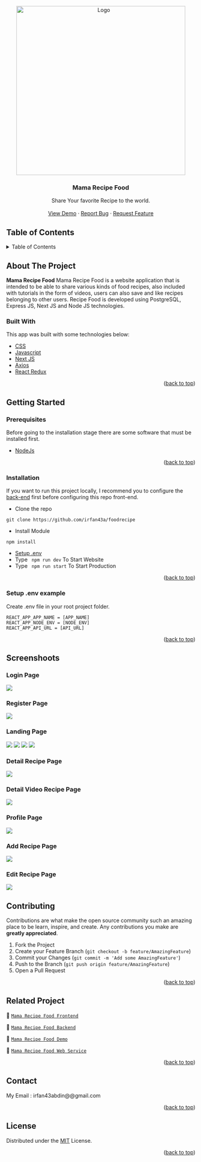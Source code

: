 <div id="top"></div>

<!-- PROJECT LOGO -->
<br />
<div align="center">
  <a href="https://github.com/irfan43a/foodrecipe">
    <img src="https://res.cloudinary.com/hirejob/image/upload/v1659591783/FoodRecipe/pageimage/logofood_shlzbp.jpg" alt="Logo" width="450px">
  </a>

  <h3 align="center">Mama Recipe Food</h3>

  <p align="center">
    Share Your favorite Recipe to the world.
    <br />
    <br />
    <a href="https://foodrecipe-one.vercel.app/">View Demo</a>
    ·
    <a href="https://github.com/irfan43a/foodrecipe">Report Bug</a>
    ·
    <a href="https://github.com/irfan43a/foodrecipe">Request Feature</a>
  </p>
</div>

<!-- TABLE OF CONTENTS -->

## Table of Contents

<details>
  <summary>Table of Contents</summary>
  <ol>
    <li>
      <a href="#about-the-project">About The Project</a>
      <ul>
        <li><a href="#built-with">Built With</a></li>
      </ul>
    </li>
    <li>
      <a href="#getting-started">Getting Started</a>
      <ul>
        <li><a href="#prerequisites">Prerequisites</a></li>
        <li><a href="#installation">Installation</a></li>
        <li><a href="#setup-env-example">Setup .env example</a></li>
      </ul>
    </li>
    <li><a href="#screenshoots">Screenshots</a></li>
    <li><a href="#contributing">Contributing</a></li>
    <li><a href="#related-project">Related Project</a></li>
    <li><a href="#contact">Contact</a></li>
    <li><a href="#license">License</a></li>
  </ol>
</details>

<!-- ABOUT THE PROJECT -->

## About The Project

**Mama Recipe Food** Mama Recipe Food is a website application that is intended to be able to share various kinds of food recipes, also included with tutorials in the form of videos, users can also save and like recipes belonging to other users. Recipe Food is developed using PostgreSQL, Express JS, Next JS and Node JS technologies.

### Built With

This app was built with some technologies below:

- [CSS](https://developer.mozilla.org/en-US/docs/Web/CSS)
- [Javascript](https://www.javascript.com/)
- [Next JS](https://nextjs.org/)
- [Axios](https://axios-http.com/)
- [React Redux](https://react-redux.js.org/introduction/getting-started)

<p align="right">(<a href="#top">back to top</a>)</p>

<!-- GETTING STARTED -->

## Getting Started

### Prerequisites

Before going to the installation stage there are some software that must be installed first.

- [NodeJs](https://nodejs.org/en/download/)

<p align="right">(<a href="#top">back to top</a>)</p>

### Installation

If you want to run this project locally, I recommend you to configure the [back-end](https://github.com/irfan43a/foodrecipe-API) first before configuring this repo front-end.

- Clone the repo

```
git clone https://github.com/irfan43a/foodrecipe
```

- Install Module

```
npm install
```

- <a href="#setup-env">Setup .env</a>
- Type ` npm run dev` To Start Website
- Type ` npm run start` To Start Production

<p align="right">(<a href="#top">back to top</a>)</p>

### Setup .env example

Create .env file in your root project folder.

```
REACT_APP_APP_NAME = [APP_NAME]
REACT_APP_NODE_ENV = [NODE_ENV]
REACT_APP_API_URL = [API_URL]
```

<p align="right">(<a href="#top">back to top</a>)</p>

## Screenshoots

### Login Page

<img src="https://res.cloudinary.com/hirejob/image/upload/v1659495292/FoodRecipe/pageimage/loginfood_rqvtf8.jpg" />

### Register Page

<img src="https://res.cloudinary.com/hirejob/image/upload/v1659495302/FoodRecipe/pageimage/registerfood_ijhz59.jpg" />

### Landing Page

<img src="https://res.cloudinary.com/hirejob/image/upload/v1659495317/FoodRecipe/pageimage/landingfood_a9jebl.jpg" />

<img src="https://res.cloudinary.com/hirejob/image/upload/v1659495329/FoodRecipe/pageimage/landingfood2_gdhjrs.jpg" />

<img src="https://res.cloudinary.com/hirejob/image/upload/v1659495338/FoodRecipe/pageimage/landingfood3_p3ruyu.jpg" />

<img src="https://res.cloudinary.com/hirejob/image/upload/v1659665143/FoodRecipe/pageimage/landingfood5_hc1jkh.png" />

### Detail Recipe Page

<img src="https://res.cloudinary.com/hirejob/image/upload/v1659495387/FoodRecipe/pageimage/detailfood_r4cdnn.jpg" />

### Detail Video Recipe Page

<img src="https://res.cloudinary.com/hirejob/image/upload/v1659495398/FoodRecipe/pageimage/videofood_ztb9uc.jpg" />

### Profile Page

<img src="https://res.cloudinary.com/hirejob/image/upload/v1659495380/FoodRecipe/pageimage/profilefood_oxva3i.jpg" />


### Add Recipe Page

<img src="https://res.cloudinary.com/hirejob/image/upload/v1659495429/FoodRecipe/pageimage/addfood_blwaiu.jpg" />

### Edit Recipe Page

<img src="https://res.cloudinary.com/hirejob/image/upload/v1659495429/FoodRecipe/pageimage/addfood_blwaiu.jpg" />

## Contributing

Contributions are what make the open source community such an amazing place to be learn, inspire, and create. Any contributions you make are **greatly appreciated**.

1. Fork the Project
2. Create your Feature Branch (`git checkout -b feature/AmazingFeature`)
3. Commit your Changes (`git commit -m 'Add some AmazingFeature'`)
4. Push to the Branch (`git push origin feature/AmazingFeature`)
5. Open a Pull Request

<p align="right">(<a href="#top">back to top</a>)</p>

## Related Project

:rocket: [`Mama Recipe Food Frontend`](https://github.com/irfan43a/foodrecipe)

:rocket: [`Mama Recipe Food Backend`](https://github.com/irfan43a/foodrecipe-API)

:rocket: [`Mama Recipe Food Demo`](https://foodrecipe-one.vercel.app/)

:rocket: [`Mama Recipe Food Web Service`](https://recipefood-app.herokuapp.com)

<p align="right">(<a href="#top">back to top</a>)</p>

## Contact

My Email : irfan43abdin@@gmail.com

<p align="right">(<a href="#top">back to top</a>)</p>

## License

Distributed under the [MIT](/LICENSE) License.

<p align="right">(<a href="#top">back to top</a>)</p>

